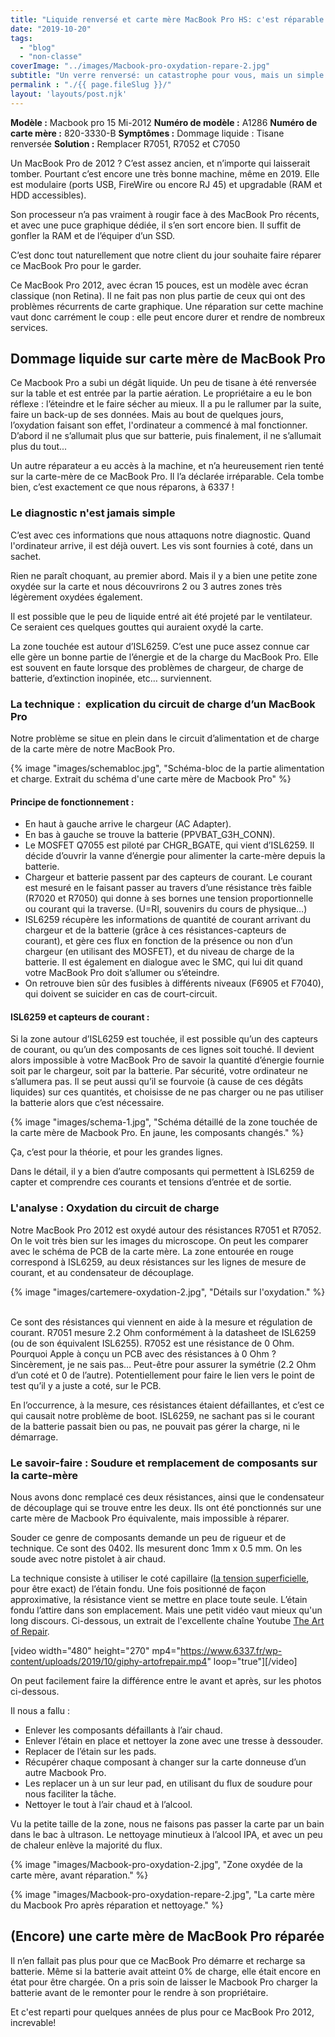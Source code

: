 ```yaml
---
title: "Liquide renversé et carte mère MacBook Pro HS: c'est réparable ?"
date: "2019-10-20"
tags:  
  - "blog"
  - "non-classe"
coverImage: "../images/Macbook-pro-oxydation-repare-2.jpg"
subtitle: "Un verre renversé: un catastrophe pour vous, mais un simple cas d'école pour nous. Eclaircissement sur les réflexes à voir et les réparations qui s'imposent."
permalink : "./{{ page.fileSlug }}/"
layout: 'layouts/post.njk'
---
```


**Modèle :** Macbook pro 15 Mi-2012 **Numéro de modèle :** A1286 **Numéro de carte mère :** 820-3330-B **Symptômes :** Dommage liquide : Tisane renversée **Solution :** Remplacer R7051, R7052 et C7050

Un MacBook Pro de 2012 ? C’est assez ancien, et n’importe qui laisserait tomber. Pourtant c’est encore une très bonne machine, même en 2019. Elle est modulaire (ports USB, FireWire ou encore RJ 45) et upgradable (RAM et HDD accessibles).

Son processeur n’a pas vraiment à rougir face à des MacBook Pro récents, et avec une puce graphique dédiée, il s’en sort encore bien. Il suffit de gonfler la RAM et de l’équiper d’un SSD.

C’est donc tout naturellement que notre client du jour souhaite faire réparer ce MacBook Pro pour le garder.

Ce MacBook Pro 2012, avec écran 15 pouces, est un modèle avec écran classique (non Retina). Il ne fait pas non plus partie de ceux qui ont des problèmes récurrents de carte graphique. Une réparation sur cette machine vaut donc carrément le coup : elle peut encore durer et rendre de nombreux services.

## Dommage liquide sur carte mère de MacBook Pro

Ce Macbook Pro a subi un dégât liquide. Un peu de tisane à été renversée sur la table et est entrée par la partie aération. Le propriétaire a eu le bon réflexe : l’éteindre et le faire sécher au mieux. Il a pu le rallumer par la suite, faire un back-up de ses données. Mais au bout de quelques jours, l’oxydation faisant son effet, l'ordinateur a commencé à mal fonctionner. D’abord il ne s’allumait plus que sur batterie, puis finalement, il ne s’allumait plus du tout...

Un autre réparateur a eu accès à la machine, et n’a heureusement rien tenté sur la carte-mère de ce MacBook Pro. Il l’a déclarée irréparable. Cela tombe bien, c’est exactement ce que nous réparons, à 6337 !

### Le diagnostic n'est jamais simple

C’est avec ces informations que nous attaquons notre diagnostic. Quand l'ordinateur arrive, il est déjà ouvert. Les vis sont fournies à coté, dans un sachet.

Rien ne paraît choquant, au premier abord. Mais il y a bien une petite zone oxydée sur la carte et nous découvrirons 2 ou 3 autres zones très légèrement oxydées également.

Il est possible que le peu de liquide entré ait été projeté par le ventilateur. Ce seraient ces quelques gouttes qui auraient oxydé la carte.

La zone touchée est autour d’ISL6259. C’est une puce assez connue car elle gère un bonne partie de l’énergie et de la charge du MacBook Pro. Elle est souvent en faute lorsque des problèmes de chargeur, de charge de batterie, d’extinction inopinée, etc… surviennent.

### La technique :  explication du circuit de charge d’un MacBook Pro

Notre problème se situe en plein dans le circuit d’alimentation et de charge de la carte mère de notre MacBook Pro.

{% image "images/schemabloc.jpg", "Schéma-bloc de la partie alimentation et charge. Extrait du schéma d'une carte mère de Macbook Pro" %}

#### Principe de fonctionnement :

- En haut à gauche arrive le chargeur (AC Adapter).
- En bas à gauche se trouve la batterie (PPVBAT\_G3H\_CONN).
- Le MOSFET Q7055 est piloté par CHGR\_BGATE, qui vient d’ISL6259. Il décide d’ouvrir la vanne d’énergie pour alimenter la carte-mère depuis la batterie.
- Chargeur et batterie passent par des capteurs de courant. Le courant est mesuré en le faisant passer au travers d’une résistance très faible (R7020 et R7050) qui donne à ses bornes une tension proportionnelle ou courant qui la traverse. (U=RI, souvenirs du cours de physique…)
- ISL6259 récupère les informations de quantité de courant arrivant du chargeur et de la batterie (grâce à ces résistances-capteurs de courant), et gère ces flux en fonction de la présence ou non d’un chargeur (en utilisant des MOSFET), et du niveau de charge de la batterie. Il est également en dialogue avec le SMC, qui lui dit quand votre MacBook Pro doit s’allumer ou s’éteindre.
- On retrouve bien sûr des fusibles à différents niveaux (F6905 et F7040), qui doivent se suicider en cas de court-circuit.

#### ISL6259 et capteurs de courant :

Si la zone autour d’ISL6259 est touchée, il est possible qu’un des capteurs de courant, ou qu’un des composants de ces lignes soit touché. Il devient alors impossible à votre MacBook Pro de savoir la quantité d’énergie fournie soit par le chargeur, soit par la batterie. Par sécurité, votre ordinateur ne s’allumera pas. Il se peut aussi qu’il se fourvoie (à cause de ces dégâts liquides) sur ces quantités, et choisisse de ne pas charger ou ne pas utiliser la batterie alors que c’est nécessaire.

{% image "images/schema-1.jpg", "Schéma détaillé de la zone touchée de la carte mère de Macbook Pro. En jaune, les composants changés." %}


Ça, c’est pour la théorie, et pour les grandes lignes.

Dans le détail, il y a bien d’autre composants qui permettent à ISL6259 de capter et comprendre ces courants et tensions d’entrée et de sortie.

### L'analyse : Oxydation du circuit de charge

Notre MacBook Pro 2012 est oxydé autour des résistances R7051 et R7052. On le voit très bien sur les images du microscope. On peut les comparer avec le schéma de PCB de la carte mère. La zone entourée en rouge correspond à ISL6259, au deux résistances sur les lignes de mesure de courant, et au condensateur de découplage.

{% image "images/cartemere-oxydation-2.jpg", "Détails sur l'oxydation." %}
 

Ce sont des résistances qui viennent en aide à la mesure et régulation de courant. R7051 mesure 2.2 Ohm conformément à la datasheet de ISL6259 (ou de son équivalent ISL6255). R7052 est une résistance de 0 Ohm. Pourquoi Apple à conçu un PCB avec des résistances à 0 Ohm ? Sincèrement, je ne sais pas… Peut-être pour assurer la symétrie (2.2 Ohm d’un coté et 0 de l’autre). Potentiellement pour faire le lien vers le point de test qu’il y a juste a coté, sur le PCB.

En l’occurrence, à la mesure, ces résistances étaient défaillantes, et c’est ce qui causait notre problème de boot. ISL6259, ne sachant pas si le courant de la batterie passait bien ou pas, ne pouvait pas gérer la charge, ni le démarrage.

### Le savoir-faire : Soudure et remplacement de composants sur la carte-mère

Nous avons donc remplacé ces deux résistances, ainsi que le condensateur de découplage qui se trouve entre les deux. Ils ont été ponctionnés sur une carte mère de Macbook Pro équivalente, mais impossible à réparer.

Souder ce genre de composants demande un peu de rigueur et de technique. Ce sont des 0402. Ils mesurent donc 1mm x 0.5 mm. On les soude avec notre pistolet à air chaud.

La technique consiste à utiliser le coté capillaire ([la tension superficielle](https://fr.wikipedia.org/wiki/Tension_superficielle), pour être exact) de l’étain fondu. Une fois positionné de façon approximative, la résistance vient se mettre en place toute seule. L’étain fondu l’attire dans son emplacement. Mais une petit vidéo vaut mieux qu'un long discours. Ci-dessous, un extrait de l'excellente chaîne Youtube [The Art of Repair](https://www.youtube.com/channel/UCG8Y3ARZq5s-FyasBOGNrnQ).

\[video width="480" height="270" mp4="https://www.6337.fr/wp-content/uploads/2019/10/giphy-artofrepair.mp4" loop="true"\]\[/video\]

On peut facilement faire la différence entre le avant et après, sur les photos ci-dessous.

Il nous a fallu :

- Enlever les composants défaillants à l’air chaud.
- Enlever l’étain en place et nettoyer la zone avec une tresse à dessouder.
- Replacer de l’étain sur les pads.
- Récupérer chaque composant à changer sur la carte donneuse d’un autre Macbook Pro.
- Les replacer un à un sur leur pad, en utilisant du flux de soudure pour nous faciliter la tâche.
- Nettoyer le tout à l’air chaud et à l’alcool.

Vu la petite taille de la zone, nous ne faisons pas passer la carte par un bain dans le bac à ultrason. Le nettoyage minutieux à l’alcool IPA, et avec un peu de chaleur enlève la majorité du flux.

{% image "images/Macbook-pro-oxydation-2.jpg", "Zone oxydée de la carte mère, avant réparation." %}

{% image "images/Macbook-pro-oxydation-repare-2.jpg", "La carte mère du Macbook Pro après réparation et nettoyage." %}


## (Encore) une carte mère de MacBook Pro réparée

Il n’en fallait pas plus pour que ce MacBook Pro démarre et recharge sa batterie. Même si la batterie avait atteint 0% de charge, elle était encore en état pour être chargée. On a pris soin de laisser le Macbook Pro charger la batterie avant de le remonter pour le rendre à son propriétaire.

Et c'est reparti pour quelques années de plus pour ce MacBook Pro 2012, increvable!

